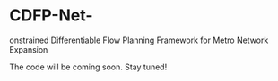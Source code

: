 # CDFP-Net-
onstrained Differentiable Flow Planning Framework for Metro Network Expansion

The code will be coming soon. Stay tuned!
